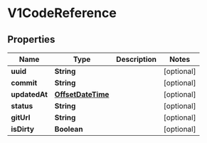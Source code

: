 
# V1CodeReference

## Properties
Name | Type | Description | Notes
------------ | ------------- | ------------- | -------------
**uuid** | **String** |  |  [optional]
**commit** | **String** |  |  [optional]
**updatedAt** | [**OffsetDateTime**](OffsetDateTime.md) |  |  [optional]
**status** | **String** |  |  [optional]
**gitUrl** | **String** |  |  [optional]
**isDirty** | **Boolean** |  |  [optional]



